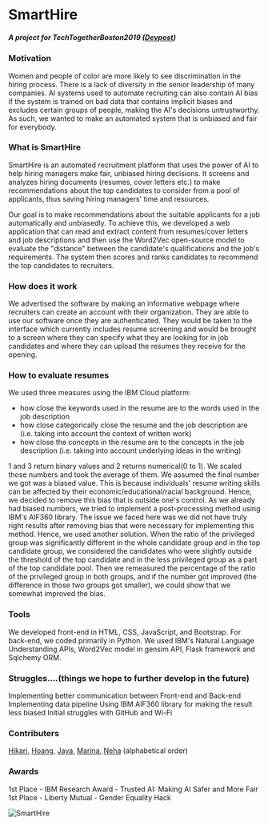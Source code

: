# SmartHire
##### A project for TechTogetherBoston2019 ([Devpost](https://devpost.com/software/techtogether-1d37zi)) ##

### Motivation
Women and people of color are more likely to see discrimination in the hiring process. There is a lack of diversity in the senior leadership of many companies. AI systems used to automate recruiting can also contain AI bias if the system is trained on bad data that contains implicit biases and excludes certain groups of people, making the AI's decisions untrustworthy. As such, we wanted to make an automated system that is unbiased and fair for everybody.

### What is SmartHire
SmartHire is an automated recruitment platform that uses the power of AI to help hiring managers make fair, unbiased hiring decisions. It screens and analyzes hiring documents (resumes, cover letters etc.) to make recommendations about the top candidates to consider from a pool of applicants, thus saving hiring managers' time and resources.

Our goal is to make recommendations about the suitable applicants for a job automatically and unbiasedly. To achieve this, we developed a web application that can read and extract content from resumes/cover letters and job descriptions and then use the Word2Vec open-source model to evaluate the "distance" between the candidate's qualifications and the job's requirements. The system then scores and ranks candidates to recommend the top candidates to recruiters.

### How does it work
We advertised the software by making an informative webpage where recruiters can create an account with their organization. They are able to use our software once they are authenticated. They would be taken to the interface which currently includes resume screening and would be brought to a screen where they can specify what they are looking for in job candidates and where they can upload the resumes they receive for the opening.

### How to evaluate resumes
We used three measures using the IBM Cloud platform:</br>
- how close the keywords used in the resume are to the words used in the job description</br>
- how close categorically close the resume and the job description are (i.e. taking into account the context of written work)</br>
- how close the concepts in the resume are to the concepts in the job description (i.e. taking into account underlying ideas in the writing)</br>

1 and 3 return binary values and 2 returns numerical(0 to 1). We scaled those numbers and took the average of them. We assumed the final number we got was a biased value. This is because individuals' resume writing skills can be affected by their economic/educational/racial background. Hence, we decided to remove this bias that is outside one's control. As we already had biased numbers, we tried to implement a post-processing method using IBM's AIF360 library. The issue we faced here was we did not have truly right results after removing bias that were necessary for implementing this method. Hence, we used another solution. When the ratio of the privileged group was significantly different in the whole candidate group and in the top candidate group, we considered the candidates who were slightly outside the threshold of the top candidate and in the less privileged group as a part of the top candidate pool. Then we remeasured the percentage of the ratio of the privileged group in both groups, and if the number got improved (the difference in those two groups got smaller), we could show that we somewhat improved the bias.</br>

### Tools
We developed front-end in HTML, CSS, JavaScript, and Bootstrap. For back-end, we coded primarily in Python. We used IBM's Natural Language Understanding APIs, Word2Vec model in gensim API, Flask framework and Sqlchemy ORM.

### Struggles....(things we hope to further develop in the future)
Implementing better communication between Front-end and Back-end
Implementing data pipeline
Using IBM AIF360 library for making the result less biased
Initial struggles with GitHub and Wi-Fi

### Contributers
[Hikari](https://github.com/hikarimn),  [Hoang](https://github.com/hoang-ho), [Jaya](https://github.com/jayaguptaON),  [Marina](https://github.com/marinasemen0va),  [Neha](https://github.com/nehap86) (alphabetical order)

### Awards
1st Place - IBM Research Award - Trusted AI: Making AI Safer and More Fair</br>
1st Place - Liberty Mutual - Gender Equality Hack
</br>

![SmartHire](https://user-images.githubusercontent.com/37006149/57597059-4f7e0c80-7513-11e9-91eb-f5f59c4f9118.jpg)
